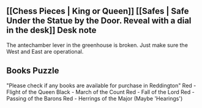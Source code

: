 [[Chess Pieces | King or Queen]] 
[[Safes | Safe Under the Statue by the Door. Reveal with a dial in the desk]]
Desk note
---
The antechamber lever in the greenhouse is broken.
Just make sure the West and East are operational.

Books Puzzle
---
"Please check if any books are available for purchase in Reddington"
Red - Flight of the Queen
Black - March of the Count
Red - Fall of the Lord
Red - Passing of the Barons
Red - Herrings of the Major (Maybe 'Hearings')